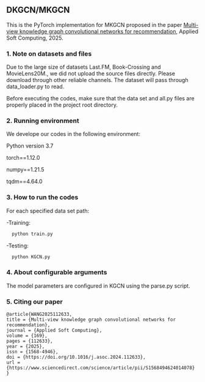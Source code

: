 ## DKGCN/MKGCN
This is the PyTorch implementation for MKGCN proposed in the paper [Multi-view knowledge graph convolutional networks for recommendation](https://www.sciencedirect.com/science/article/abs/pii/S1568494624014078), Applied Soft Computing, 2025.

### 1. Note on datasets and files
Due to the large size of datasets Last.FM, Book-Crossing and MovieLens20M., we did not upload the source files directly. Please download through other reliable channels. The dataset will pass through data_loader.py to read.

Before executing the codes, make sure that the data set and all.py files are properly placed in the project root directory.

### 2. Running environment
We develope our codes in the following environment:

  Python version 3.7
 
  torch==1.12.0
  
  numpy==1.21.5
  
  tqdm==4.64.0

### 3. How to run the codes
For each specified data set path:

-Training:

``` Python
  python train.py 
```
-Testing:

``` Python
  python KGCN.py 
```
### 4. About configurable arguments


The model parameters are configured in KGCN using the parse.py script.


### 5. Citing our paper

```
@article{WANG2025112633,
title = {Multi-view knowledge graph convolutional networks for recommendation},
journal = {Applied Soft Computing},
volume = {169},
pages = {112633},
year = {2025},
issn = {1568-4946},
doi = {https://doi.org/10.1016/j.asoc.2024.112633},
url = {https://www.sciencedirect.com/science/article/pii/S1568494624014078}
}
```


